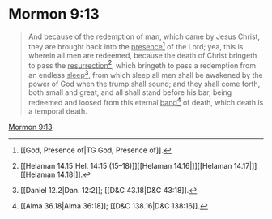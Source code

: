 # Mormon 9:13

> And because of the redemption of man, which came by Jesus Christ, they are brought back into the <u>presence</u>[^a] of the Lord; yea, this is wherein all men are redeemed, because the death of Christ bringeth to pass the <u>resurrection</u>[^b], which bringeth to pass a redemption from an endless <u>sleep</u>[^c], from which sleep all men shall be awakened by the power of God when the trump shall sound; and they shall come forth, both small and great, and all shall stand before his bar, being redeemed and loosed from this eternal <u>band</u>[^d] of death, which death is a temporal death.

[Mormon 9:13](https://www.churchofjesuschrist.org/study/scriptures/bofm/morm/9?lang=eng&id=p13#p13)


[^a]: [[God, Presence of|TG God, Presence of]].  
[^b]: [[Helaman 14.15|Hel. 14:15 (15–18)]][[Helaman 14.16|]][[Helaman 14.17|]][[Helaman 14.18|]].  
[^c]: [[Daniel 12.2|Dan. 12:2]]; [[D&C 43.18|D&C 43:18]].  
[^d]: [[Alma 36.18|Alma 36:18]]; [[D&C 138.16|D&C 138:16]].  
